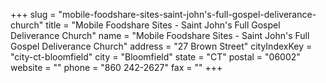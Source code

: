 +++
slug = "mobile-foodshare-sites-saint-john's-full-gospel-deliverance-church"
title = "Mobile Foodshare Sites - Saint John's Full Gospel Deliverance Church"
name = "Mobile Foodshare Sites - Saint John's Full Gospel Deliverance Church"
address = "27 Brown Street"
cityIndexKey = "city-ct-bloomfield"
city = "Bloomfield"
state = "CT"
postal = "06002"
website = ""
phone = "860 242-2627"
fax = ""
+++
